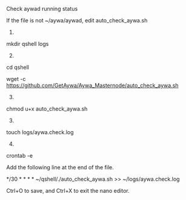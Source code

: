 Check aywad running status

If the file is not ~/aywa/aywad, edit auto_check_aywa.sh

1.
mkdir qshell logs

2.
cd qshell

wget -c https://github.com/GetAywa/Aywa_Masternode/auto_check_aywa.sh

3.
chmod u+x auto_check_aywa.sh

3.
touch logs/aywa.check.log

4.
crontab -e

Add the following line at the end of the file.

*/30 * * * * ~/qshell/./auto_check_aywa.sh >> ~/logs/aywa.check.log 

Ctrl+O to save, and Ctrl+X to exit the nano editor.
